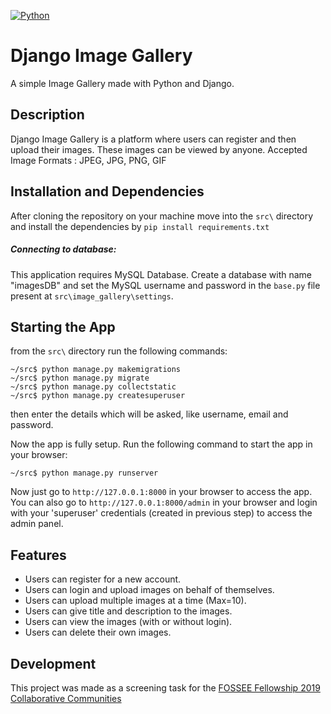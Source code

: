 [![Python](https://img.shields.io/badge/Python-3.6-brightgreen.svg)](http://www.python.org/download/)
# Django Image Gallery

A simple Image Gallery made with Python and Django.

## Description

Django Image Gallery is a platform where users can register and then upload their images. These images can be viewed by anyone.
Accepted Image Formats : JPEG, JPG, PNG, GIF

## Installation and Dependencies

After cloning the repository on your machine move into the ```src\``` directory and install the dependencies by ```pip install requirements.txt```


##### Connecting to database:
This application requires MySQL Database.
Create a database with name "imagesDB" and set the MySQL username and password in the ```base.py``` file present at ```src\image_gallery\settings```.

## Starting the App
from the ```src\``` directory run the following commands:
```
~/src$ python manage.py makemigrations
~/src$ python manage.py migrate
~/src$ python manage.py collectstatic
~/src$ python manage.py createsuperuser
```
then enter the details which will be asked, like username, email and password.

Now the app is fully setup.
Run the following command to start the app in your browser:
```
~/src$ python manage.py runserver
```
Now just go to ```http://127.0.0.1:8000``` in your browser to access the app.
You can also go to ```http://127.0.0.1:8000/admin``` in your browser and login with your 'superuser' credentials (created in previous step) to access the admin panel.

## Features

- Users can register for a new account.
- Users can login and upload images on behalf of themselves.
- Users can upload multiple images at a time (Max=10).
- Users can give title and description to the images.
- Users can view the images (with or without login).
- Users can delete their own images.

## Development

This project was made as a screening task for the [FOSSEE Fellowship 2019 Collaborative Communities](https://fossee.in/)